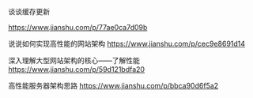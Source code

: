 

谈谈缓存更新

https://www.jianshu.com/p/77ae0ca7d09b


说说如何实现高性能的网站架构
https://www.jianshu.com/p/cec9e8691d14



深入理解大型网站架构的核心——了解性能
https://www.jianshu.com/p/59d121bdfa20



高性能服务器架构思路
https://www.jianshu.com/p/bbca90d6f5a2







